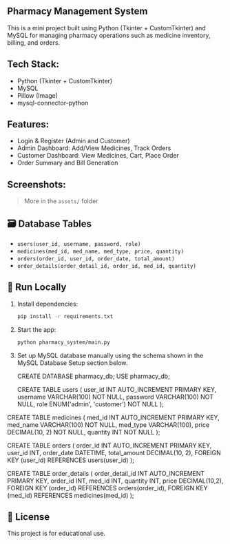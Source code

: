 ## Pharmacy Management System

This is a mini project built using Python (Tkinter + CustomTkinter) and MySQL for managing pharmacy operations such as medicine inventory, billing, and orders.

 ## Tech Stack:

- Python (Tkinter + CustomTkinter)
- MySQL
- Pillow (Image)
- mysql-connector-python

## Features:

- Login & Register (Admin and Customer)
- Admin Dashboard: Add/View Medicines, Track Orders
- Customer Dashboard: View Medicines, Cart, Place Order
- Order Summary and Bill Generation

## Screenshots:

> More in the `assets/` folder

## 🗃️ Database Tables

- `users(user_id, username, password, role)`
- `medicines(med_id, med_name, med_type, price, quantity)`
- `orders(order_id, user_id, order_date, total_amount)`
- `order_details(order_detail_id, order_id, med_id, quantity)`

## 🚀 Run Locally

1. Install dependencies:
    ```bash
    pip install -r requirements.txt
    ```

2. Start the app:
    ```bash
    python pharmacy_system/main.py
    ```

3. Set up MySQL database manually using the schema shown in the MySQL Database Setup section below.

      CREATE DATABASE pharmacy_db;
      USE pharmacy_db;
      
   CREATE TABLE users (
    user_id INT AUTO_INCREMENT PRIMARY KEY,
    username VARCHAR(100) NOT NULL,
    password VARCHAR(100) NOT NULL,
    role ENUM('admin', 'customer') NOT NULL
);

CREATE TABLE medicines (
    med_id INT AUTO_INCREMENT PRIMARY KEY,
    med_name VARCHAR(100) NOT NULL,
    med_type VARCHAR(100),
    price DECIMAL(10, 2) NOT NULL,
    quantity INT NOT NULL
);

CREATE TABLE orders (
    order_id INT AUTO_INCREMENT PRIMARY KEY,
    user_id INT,
    order_date DATETIME,
    total_amount DECIMAL(10, 2),
    FOREIGN KEY (user_id) REFERENCES users(user_id)
);

CREATE TABLE order_details (
    order_detail_id INT AUTO_INCREMENT PRIMARY KEY,
    order_id INT,
    med_id INT,
    quantity INT,
    price DECIMAL(10,2),
    FOREIGN KEY (order_id) REFERENCES orders(order_id),
    FOREIGN KEY (med_id) REFERENCES medicines(med_id)
);

## 📃 License

This project is for educational use.

